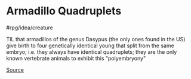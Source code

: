 # Armadillo Quadruplets

#rpg/idea/creature 

TIL that armadillos of the genus Dasypus (the only ones found in the US) give birth to four genetically identical young that split from the same embryo; i.e. they always have identical quadruplets; they are the only known vertebrate animals to exhibit this "polyembryony"

[Source](https://www.reddit.com/r/todayilearned/comments/73a7kq/til_that_armadillos_of_the_genus_dasypus_the_only/)